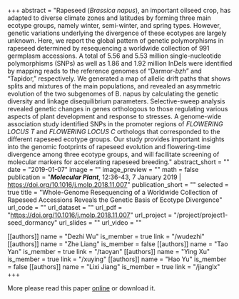+++
abstract = "Rapeseed (*Brassica napus*), an important oilseed crop, has adapted to diverse climate zones and latitudes by forming three main ecotype groups, namely winter, semi-winter, and spring types. However, genetic variations underlying the divergence of these ecotypes are largely unknown. Here, we report the global pattern of genetic polymorphisms in rapeseed determined by resequencing a worldwide collection of 991 germplasm accessions. A total of 5.56 and 5.53 million single-nucleotide polymorphisms (SNPs) as well as 1.86 and 1.92 million InDels were identified by mapping reads to the reference genomes of “Darmor-*bzh*” and “Tapidor,” respectively. We generated a map of allelic drift paths that shows splits and mixtures of the main populations, and revealed an asymmetric evolution of the two subgenomes of B. napus by calculating the genetic diversity and linkage disequilibrium parameters. Selective-sweep analysis revealed genetic changes in genes orthologous to those regulating various aspects of plant development and response to stresses. A genome-wide association study identified SNPs in the promoter regions of *FLOWERING LOCUS T* and *FLOWERING LOCUS C* orthologs that corresponded to the different rapeseed ecotype groups. Our study provides important insights into the genomic footprints of rapeseed evolution and flowering-time divergence among three ecotype groups, and will facilitate screening of molecular markers for accelerating rapeseed breeding."
abstract_short = ""
date = "2019-01-07"
image = ""
image_preview = ""
math = false
publication = "***Molecular Plant***, 12:36-43, 7 January 2019 | https://doi.org/10.1016/j.molp.2018.11.007"
publication_short = ""
selected = true
title = "Whole-Genome Resequencing of a Worldwide Collection of Rapeseed Accessions Reveals the Genetic Basis of Ecotype Divergence"
url_code = ""
url_dataset = ""
url_pdf = "https://doi.org/10.1016/j.molp.2018.11.007"
url_project = "/project/project1-seed_dormancy"
url_slides = ""
url_video = ""

[[authors]]
    name = "Dezhi Wu"
    is_member = true
    link = "/wudezhi"
[[authors]]
    name = "Zhe Liang"
    is_member = false
[[authors]]
    name = "Tao Yan"
    is_member = true
    link = "/taoyan"
[[authors]]
    name = "Ying Xu"
    is_member = true
    link = "/xuying"
[[authors]]
    name = "Hao Yu"
    is_member = false
[[authors]]
    name = "Lixi Jiang"
    is_member = true
    link = "/jianglx"
+++


More please read this paper [online](https://doi.org/10.1016/j.molp.2018.11.007) or download it.


